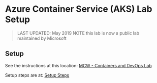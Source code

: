 # Azure Container Service (AKS) Lab Setup

> LAST UPDATED: May 2019
> NOTE this lab is now a public lab maintained by Microsoft

## Setup

See the instructions at this location:
[MCW - Containers and DevOps Lab](https://github.com/Microsoft/MCW-Containers-and-DevOps)

Setup steps are at:
[Setup Steps](https://github.com/Microsoft/MCW-Containers-and-DevOps/blob/master/Hands-on%20lab/Before%20the%20HOL%20-%20Containers%20and%20DevOps.md)
